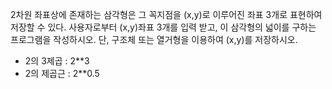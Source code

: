 2차원 좌표상에 존재하는 삼각형은 그 꼭지점을 (x,y)로 이루어진 좌표 3개로 표현하여 저장할 수 있다. 사용자로부터 (x,y)좌표 3개를 입력 받고, 이 삼각형의 넓이를 구하는 프로그램을 작성하시오. 단, 구조체 또는 열거형을 이용하여 (x,y)를 저장하시오.


- 2의 3제곱 : 2**3
- 2의 제곱근 : 2**0.5
